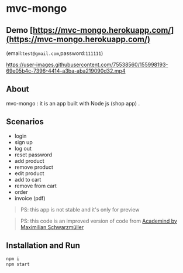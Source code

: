 # mvc-mongo
## Demo [https://mvc-mongo.herokuapp.com/](https://mvc-mongo.herokuapp.com/)
(email:`test@gmail.com`,password:`111111`)

https://user-images.githubusercontent.com/75538560/155998193-69e05b4c-7396-4414-a3ba-aba219090d32.mp4



## About
mvc-mongo : it is an app built with Node js (shop app) .

## Scenarios 

- login
- sign up
- log out
- reset password 
- add product
- remove product
- edit product
- add to cart
- remove from cart
- order
- invoice (pdf)
 
 
> PS: this app is not stable and it's only for  preview

> PS: this code is an improved version of code from  [Academind by Maximilian Schwarzmüller](https://www.udemy.com/course/nodejs-the-complete-guide/)
 
## Installation and Run

```sh
npm i
npm start
``` 

